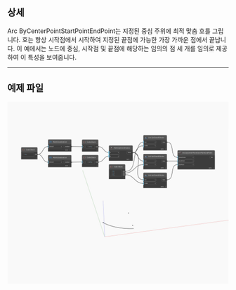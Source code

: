 ## 상세
Arc ByCenterPointStartPointEndPoint는 지정된 중심 주위에 최적 맞춤 호를 그립니다. 호는 항상 시작점에서 시작하여 지정된 끝점에 가능한 가장 가까운 점에서 끝납니다. 이 예에서는 노드에 중심, 시작점 및 끝점에 해당하는 임의의 점 세 개를 임의로 제공하여 이 특성을 보여줍니다.
___
## 예제 파일

![ByCenterPointStartPointEndPoint](./Autodesk.DesignScript.Geometry.Arc.ByCenterPointStartPointEndPoint_img.jpg)

